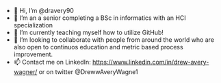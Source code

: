 - 👋 Hi, I’m @dravery90 
- 👀 I’m an a senior completing a BSc in informatics with an HCI specialization
- 🌱 I’m currently teaching myself how to utilize GitHub! 
- 💞️ I’m looking to collaborate with people from around the world who are also open to continuos education and metric based process improvement. 
- 📫 Contact me on LinkedIn: https://www.linkedin.com/in/drew-avery-wagner/  or on twitter @DrewwAveryWagne1 

<!---
dravery90/dravery90 is a ✨ special ✨ repository because its `README.md` (this file) appears on your GitHub profile.
You can click the Preview link to take a look at your changes.
--->
